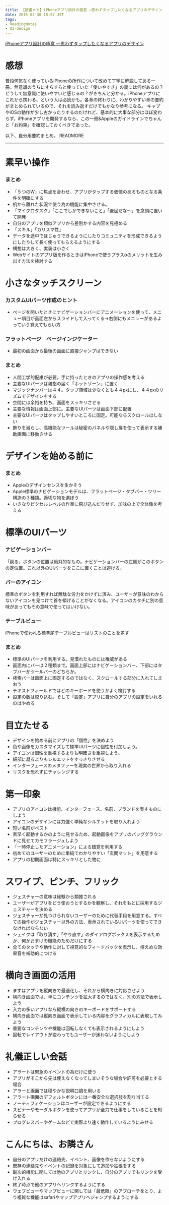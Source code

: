 ```yaml
---
title: 【読書メモ】iPhoneアプリ設計の極意 ―思わずタップしたくなるアプリのデザイン
date: 2015-03-30 15:57 JST
tags:
- ReadingNotes
- UI-design
---
```

[iPhoneアプリ設計の極意 ―思わずタップしたくなるアプリのデザイン](http://www.amazon.co.jp/iPhone%E3%82%A2%E3%83%97%E3%83%AA%E8%A8%AD%E8%A8%88%E3%81%AE%E6%A5%B5%E6%84%8F-%E2%80%95%E6%80%9D%E3%82%8F%E3%81%9A%E3%82%BF%E3%83%83%E3%83%97%E3%81%97%E3%81%9F%E3%81%8F%E3%81%AA%E3%82%8B%E3%82%A2%E3%83%97%E3%83%AA%E3%81%AE%E3%83%87%E3%82%B6%E3%82%A4%E3%83%B3-Josh-Clark/dp/4873115027)

# 感想
普段何気なく使っているiPhoneの所作について改めて丁寧に解説してある一冊。無意識のうちにすらすらと使っていた「使いやすさ」の裏には何があるの？どうして無意識に使いやすいと感じるの？がきちんと分かる。iPhoneアプリにこれから携わる、という人は必読かも。各章の終わりに、わかりやすい章の要約がまとめられているので、それを読み返すだけでもかなり参考になる。
キャプやiOSの動作が少し古かったりするのだけれど、基本的に大事な部分はほぼ変わらず。iPhoneアプリを開発するなら、この一冊&Appleのガイドラインでちゃんと「お約束」を確認しておくべきであった。

以下、自分用要約まとめ。
READMORE

----------------

# 素早い操作

### まとめ
- 「５つのW」に焦点を合わせ、アプリがタップする価値のあるものとなる条件を明確にする
- 机から離れた状況で使う為の機能に集中させる。
 - 「マイクロタスク」「ここでしかできないこと」「退屈だな〜」を念頭に置いて開発
- 自分のアプリを類似アプリから差別かする内容を見極める
 - 「スキル」「カリスマ性」
- データを途中でほじゅうできるようにしたりコミュニティを形成できるようにしたりして長く使ってもらえるようにする
- 構想は大きく、実装は小さく
- Webサイトのアプリ版を作るときはiPhoneで使うプラスαのメリットを生み出す方法を検討する

# 小さなタッチスクリーン

### カスタムUIパーツ作成のヒント
- ページを開いたときにナビゲーションバーにアニメーションを使って、メニュー項目が画面左からスライドして入ってくる→右側にもメニューがあるよっていう覚えてもらい方

### フラットページ　ページインジケーター
- 最初の画面から最後の画面に直接ジャンプはできない

### まとめ
- 人間工学的配慮が必要。手に持ったときのアプリの操作感を考える
- 主要なUIパーツは親指の届く「ホットゾーン」に置く
- マジックナンバーは４４。タップ領域は少なくとも４４pxにし、４４pxのリズムでデザインをする
- 空間には余裕を持ち、画面をスッキリさせる
- 主要な情報は画面上部に。主要なUIパーツは画面下部に配置
- 主要なUIパーツはタップしやすいところに固定。可能ならスクロールはしない
- 飾りを減らし、高機能なツールは秘密のパネルや隠し扉を使って表示する補助画面に移動させる

# デザインを始める前に

### まとめ
- Appleのデザインセンスを生かそう
- Apple標準のナビゲーションモデルは、フラットページ・タブバー・ツリー構造の３種類。適切な物を選ぼう
- いきなりピクセルレベルの作業に飛び込んだりせず、加味の上で全体像を考える

# 標準のUIパーツ

### ナビゲーションバー
「戻る」ボタンの位置は絶対的なもの。ナビゲーションバーの左側がこのボタンの定位置。これ以外のUIパーツをここに置くことは避ける。

### バーのアイコン
標準のボタンを利用すれば無駄な労力をかけずに済み、ユーザーが意味のわからないアイコンを見つけて首を傾げることがなくなる。アイコンのカタチに別の意味があってもその意味で使ってはいけない。

### テーブルビュー
iPhoneで使われる標準尾テーブルビューはリストのことを差す

### まとめ
- 標準のUIパーツを利用する。見慣れたものには権威がある
- 画面内にバーは２種類まで。画面上部にはナビゲーションバー、下部にはタブバーかツールバーのどちらか。
 - 検索バーは画面上に固定するのではなく、スクロールする部分に入れてしまおう
- テキストフィールドではどのキーボードを使うかよく検討する
- 設定の数は絞り込む。そして「設定」アプリに自分のアプリの設定をいれるのはやめる

# 目立たせる
- デザインを始める前にアプリの「個性」を決めよう
- 色や画像をカスタマイズして標準UIパーツに個性を付加しよう。
- アイコンは個性を重視するよりも明確さを重視しよう。
 - 細部に凝るよりもシルエットをすっきりさせる
- インターフェースのメタファーを現実の世界から取り入れる
- リスクを恐れずにチャレンジする

# 第一印象
- アプリのアイコンは機能、インターフェース、名前、ブランドを表すものにしよう
- アイコンのデザインには力強く単純なシルエットを取り入れよう
- 短い名前がベスト
- 素早く起動するかのように見せるため、起動画像をアプリのバッググラウンドに見せてカモフラージュしよう
- 「一時停止したアニメーション」による錯覚を利用する
- 初めてのユーザーのために単純でわかりやすい「玄関マット」を用意する
- アプリの初期画面は特にスッキリとした物に

# スワイプ、ピンチ、フリック
- ジェスチャーの意味は経験から類推される
- ユーザーがアプリをどう使おうとするかを観察し、それをもとに採用するジェスチャーを決める
- ジェスチャーが見つけられないユーザーのために代替手段を用意する。すべての操作がジェスチャー以外の方法、表示されているUIパーツを使ってできなければならない
- シェイクは「取り消す」「やり直す」のダイアログボックスを表示するためか、何かおまけの機能のためだけにする
- 全てのタッチや動作に対して視覚的なフィードバックを表示し、控えめな効果音を補助的につける

# 横向き画面の活用
- まずはアプリを縦向きで最適化し、それから横向きに対応させよう
- 横向き画面では、単にコンテンツを拡大するのではなく、別の方法で表示しよう
- 入力の多いアプリなら縦横の向きのキーボードをサポートする
- 横向き画面では縦向き画面で表示している内容をグラフィカルに表現してみよう
- 重要なコンテンツや機能は回転しなくても表示されるようにしよう
- 回転でレイアウトが変わってもユーザーが迷わないようにしよう

# 礼儀正しい会話
- アラートは緊急のイベントの為だけに使う
 - アプリがそこから先は使えなくなってしまいそうな場合や許可を必要とする場合
- アラーと画面では穏やかな説明口調を用いる
- アラート画面のデフォルトボタンには一番安全な選択肢を割り当てる
- ノーティフィケーションはユーザーが設定できるようにする
- スピナーやモーダルボタンを使ってアプリが全力で仕事をしていることを知らせる
- プログレスバーやゲームなどで実際より速く動作しているようにみせる

# こんにちは、お隣さん
- 自分のアプリだけの連絡先、イベント、画像を作らないようにする
- 既存の連絡先やイベントの記録を対象にして追加や拡張をする
- 副次的機能に関しては他のアプリとリンクし、自分のアプリでもリンクを受け入れる
- 終了時点で他のアプリへリンクするようにする
- ウェブビューやマップビューに関しては「最低限」のアプローチをとり、より複雑な機能はsafariやマップアプリへジャンプするようにする

